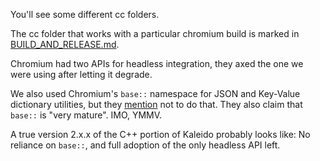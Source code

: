 You'll see some different cc folders.

The cc folder that works with a particular chromium build is marked in [BUILD_AND_RELEASE.md](../../BUILD_AND_RELEASE.md).


Chromium had two APIs for headless integration, they axed the one we were using after letting it degrade.

We also used Chromium's `base::` namespace for JSON and Key-Value dictionary utilities, but they [mention](https://chromium.googlesource.com/chromium/src/+/refs/tags/88.0.4324.150/base/README.md) not to do that. They also claim that `base::` is "very mature". IMO, YMMV.

A true version 2.x.x of the C++ portion of Kaleido probably looks like: No reliance on `base::`, and full adoption of the only headless API left.
